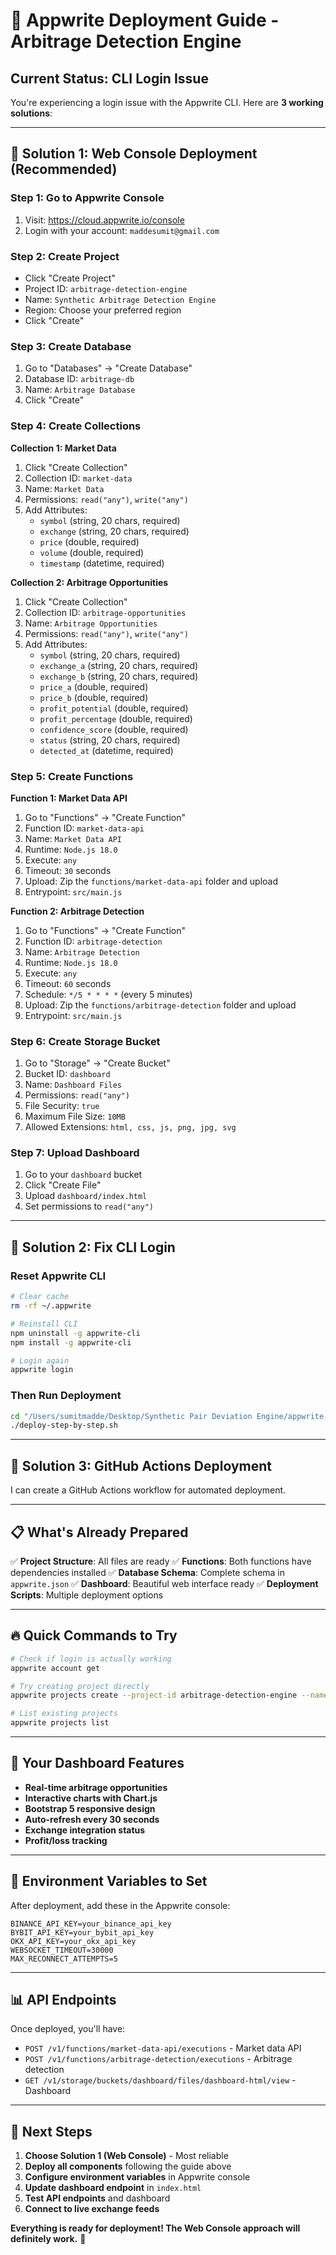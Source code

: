 # 🚀 Appwrite Deployment Guide - Arbitrage Detection Engine

## Current Status: CLI Login Issue

You're experiencing a login issue with the Appwrite CLI. Here are **3 working solutions**:

---

## 🎯 **Solution 1: Web Console Deployment (Recommended)**

### Step 1: Go to Appwrite Console
1. Visit: https://cloud.appwrite.io/console
2. Login with your account: `maddesumit@gmail.com`

### Step 2: Create Project
- Click "Create Project"
- Project ID: `arbitrage-detection-engine`
- Name: `Synthetic Arbitrage Detection Engine`
- Region: Choose your preferred region
- Click "Create"

### Step 3: Create Database
1. Go to "Databases" → "Create Database"
2. Database ID: `arbitrage-db`
3. Name: `Arbitrage Database`
4. Click "Create"

### Step 4: Create Collections

**Collection 1: Market Data**
1. Click "Create Collection"
2. Collection ID: `market-data`
3. Name: `Market Data`
4. Permissions: `read("any")`, `write("any")`
5. Add Attributes:
   - `symbol` (string, 20 chars, required)
   - `exchange` (string, 20 chars, required)
   - `price` (double, required)
   - `volume` (double, required)
   - `timestamp` (datetime, required)

**Collection 2: Arbitrage Opportunities**
1. Click "Create Collection"
2. Collection ID: `arbitrage-opportunities`
3. Name: `Arbitrage Opportunities`  
4. Permissions: `read("any")`, `write("any")`
5. Add Attributes:
   - `symbol` (string, 20 chars, required)
   - `exchange_a` (string, 20 chars, required)
   - `exchange_b` (string, 20 chars, required)
   - `price_a` (double, required)
   - `price_b` (double, required)
   - `profit_potential` (double, required)
   - `profit_percentage` (double, required)
   - `confidence_score` (double, required)
   - `status` (string, 20 chars, required)
   - `detected_at` (datetime, required)

### Step 5: Create Functions

**Function 1: Market Data API**
1. Go to "Functions" → "Create Function"
2. Function ID: `market-data-api`
3. Name: `Market Data API`
4. Runtime: `Node.js 18.0`
5. Execute: `any`
6. Timeout: `30` seconds
7. Upload: Zip the `functions/market-data-api` folder and upload
8. Entrypoint: `src/main.js`

**Function 2: Arbitrage Detection**
1. Go to "Functions" → "Create Function"
2. Function ID: `arbitrage-detection`
3. Name: `Arbitrage Detection`
4. Runtime: `Node.js 18.0`
5. Execute: `any`
6. Timeout: `60` seconds
7. Schedule: `*/5 * * * *` (every 5 minutes)
8. Upload: Zip the `functions/arbitrage-detection` folder and upload
9. Entrypoint: `src/main.js`

### Step 6: Create Storage Bucket
1. Go to "Storage" → "Create Bucket"
2. Bucket ID: `dashboard`
3. Name: `Dashboard Files`
4. Permissions: `read("any")`
5. File Security: `true`
6. Maximum File Size: `10MB`
7. Allowed Extensions: `html, css, js, png, jpg, svg`

### Step 7: Upload Dashboard
1. Go to your `dashboard` bucket
2. Click "Create File"
3. Upload `dashboard/index.html`
4. Set permissions to `read("any")`

---

## 🔧 **Solution 2: Fix CLI Login**

### Reset Appwrite CLI
```bash
# Clear cache
rm -rf ~/.appwrite

# Reinstall CLI
npm uninstall -g appwrite-cli
npm install -g appwrite-cli

# Login again
appwrite login
```

### Then Run Deployment
```bash
cd "/Users/sumitmadde/Desktop/Synthetic Pair Deviation Engine/appwrite-deployment"
./deploy-step-by-step.sh
```

---

## 🐙 **Solution 3: GitHub Actions Deployment**

I can create a GitHub Actions workflow for automated deployment.

---

## 📋 **What's Already Prepared**

✅ **Project Structure**: All files are ready
✅ **Functions**: Both functions have dependencies installed
✅ **Database Schema**: Complete schema in `appwrite.json`
✅ **Dashboard**: Beautiful web interface ready
✅ **Deployment Scripts**: Multiple deployment options

---

## 🔥 **Quick Commands to Try**

```bash
# Check if login is actually working
appwrite account get

# Try creating project directly
appwrite projects create --project-id arbitrage-detection-engine --name "Synthetic Arbitrage Detection Engine"

# List existing projects
appwrite projects list
```

---

## 🎨 **Your Dashboard Features**

- **Real-time arbitrage opportunities**
- **Interactive charts with Chart.js**
- **Bootstrap 5 responsive design**
- **Auto-refresh every 30 seconds**
- **Exchange integration status**
- **Profit/loss tracking**

---

## 🔑 **Environment Variables to Set**

After deployment, add these in the Appwrite console:

```
BINANCE_API_KEY=your_binance_api_key
BYBIT_API_KEY=your_bybit_api_key
OKX_API_KEY=your_okx_api_key
WEBSOCKET_TIMEOUT=30000
MAX_RECONNECT_ATTEMPTS=5
```

---

## 📊 **API Endpoints**

Once deployed, you'll have:

- `POST /v1/functions/market-data-api/executions` - Market data API
- `POST /v1/functions/arbitrage-detection/executions` - Arbitrage detection
- `GET /v1/storage/buckets/dashboard/files/dashboard-html/view` - Dashboard

---

## 🚀 **Next Steps**

1. **Choose Solution 1 (Web Console)** - Most reliable
2. **Deploy all components** following the guide above
3. **Configure environment variables** in Appwrite console
4. **Update dashboard endpoint** in `index.html`
5. **Test API endpoints** and dashboard
6. **Connect to live exchange feeds**

**Everything is ready for deployment! The Web Console approach will definitely work.** 🎉
